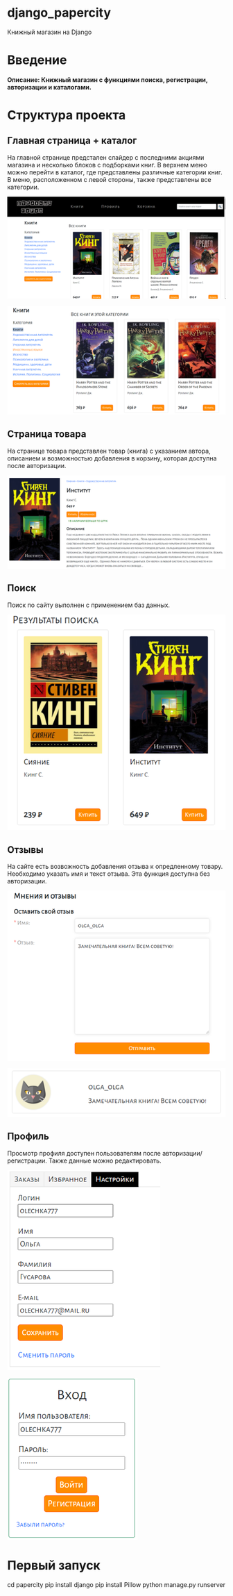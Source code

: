 # django_papercity
Книжный магазин на Django

# Введение
#### Описание: Книжный магазин с функциями поиска, регистрации, авторизации и каталогами.

# Структура проекта

## Главная страница + каталог
На главной странице предстален слайдер с последними акциями магазина и несколько блоков с подборками книг. В верхнем меню можно перейти в каталог, где представлены различные категории книг. В меню, расположенном с левой стороны, также представлены все категории.

![1](/screenshots/1.PNG)

![2](/screenshots/2.PNG)

## Страница товара
На странице товара представлен товар (книга) с указанием автора, описанием и возможностью добавления в корзину, которая доступна после авторизации.

![3](/screenshots/3.PNG)

## Поиск
Поиск по сайту выполнен с применением баз данных. 

![4](/screenshots/4.PNG)

## Отзывы
На сайте есть возвожность добавления отзыва к опредленному товару. Необходимо указать имя и текст отзыва. Эта функция доступна без авторизации.

![5](/screenshots/5.png)

![6](/screenshots/6.png)

## Профиль
Просмотр профиля доступен пользователям после авторизации/регистрации. Также данные можно редактировать.

![7](/screenshots/7.png)

![8](/screenshots/8.png)

# Первый запуск
cd papercity
pip install django
pip install Pillow
python manage.py runserver
